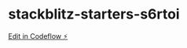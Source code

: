 # stackblitz-starters-s6rtoi

[Edit in Codeflow ⚡️](https://stackblitz.com/~/github.com/Feyel-rnd/stackblitz-starters-s6rtoi)